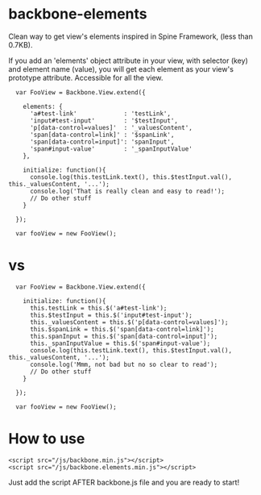 backbone-elements
=================

Clean way to get view's elements inspired in Spine Framework, (less than 0.7KB).

If you add an 'elements' object attribute in your view, with selector (key) and element name (value), you will get each element as your view's prototype attribute. Accessible for all the view.

```
  var FooView = Backbone.View.extend({

    elements: {
      'a#test-link'             : 'testLink',
      'input#test-input'        : '$testInput',
      'p[data-control=values]'  : '_valuesContent',
      'span[data-control=link]' : '$spanLink',
      'span[data-control=input]': 'spanInput',
      'span#input-value'        : '_spanInputValue'
    },

    initialize: function(){
      console.log(this.testLink.text(), this.$testInput.val(), this._valuesContent, '...');
      console.log('That is really clean and easy to read!');
      // Do other stuff
    }

  });

  var fooView = new FooView();
```
vs
==

```
  var FooView = Backbone.View.extend({

    initialize: function(){
      this.testLink = this.$('a#test-link');
      this.$testInput = this.$('input#test-input');
      this._valuesContent = this.$('p[data-control=values]');
      this.$spanLink = this.$('span[data-control=link]');
      this.spanInput = this.$('span[data-control=input]');
      this._spanInputValue = this.$('span#input-value');
      console.log(this.testLink.text(), this.$testInput.val(), this._valuesContent, '...');
      console.log('Mmm, not bad but no so clear to read');
      // Do other stuff
    }

  });

  var fooView = new FooView();
```
How to use
==========

```
<script src="/js/backbone.min.js"></script>
<script src="/js/backbone.elements.min.js"></script>
```

Just add the script AFTER backbone.js file and you are ready to start!


